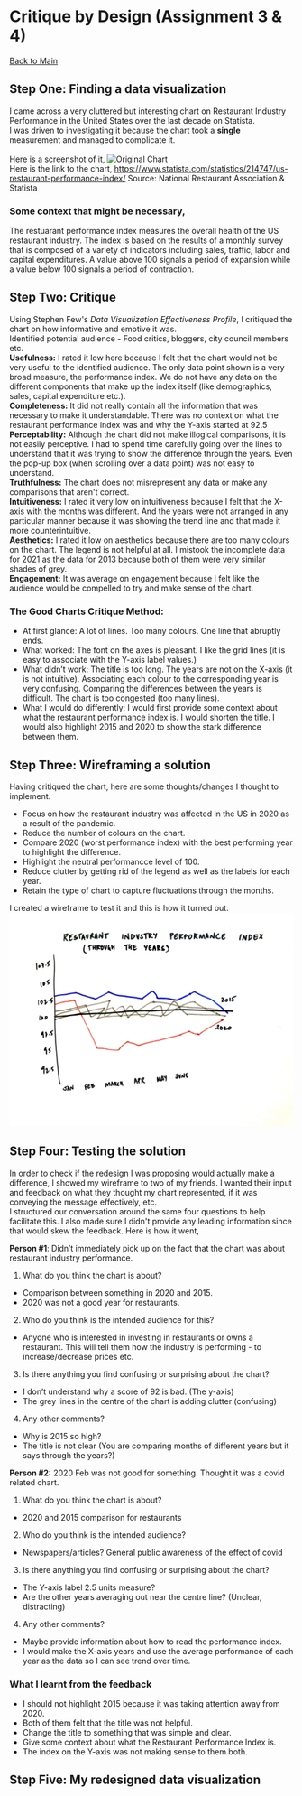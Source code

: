 # Critique by Design (Assignment 3 & 4)
[Back to Main](/README.md)

## Step One: Finding a data visualization

I came across a very cluttered but interesting chart on Restaurant Industry Performance in the United States over the last decade on Statista.<br/>
I was driven to investigating it because the chart took a **single** measurement and managed to complicate it. <br/>
<br/>
Here is a screenshot of it,
![Original Chart](/original.jpeg)
<br/>
Here is the link to the chart,
https://www.statista.com/statistics/214747/us-restaurant-performance-index/
Source: National Restaurant Association & Statista

### Some context that might be necessary,

The restuarant performance index measures the overall health of the US restaurant industry. The index is based on the results of a monthly survey that is composed of a variety of indicators including sales, traffic, labor and capital expenditures. A value above 100 signals a period of expansion while a value below 100 signals a period of contraction.


## Step Two: Critique
Using Stephen Few's *Data Visualization Effectiveness Profile*, I critiqued the chart on how informative and emotive it was.  <br/>
Identified potential audience - Food critics, bloggers, city council members etc. <br/>
**Usefulness:** I rated it low here because I felt that the chart would not be very useful to the identified audience. The only data point shown is a very broad measure, the performance index. We do not have any data on the different components that make up the index itself (like demographics, sales, capital expenditure etc.). <br/>
**Completeness:** It did not really contain all the information that was necessary to make it understandable. There was no context on what the restaurant performance index was and why the Y-axis started at 92.5<br/>
**Perceptability:** Although the chart did not make illogical comparisons, it is not easily perceptive. I had to spend time carefully going over the lines to understand that it was trying to show the difference through the years. Even the pop-up box (when scrolling over a data point) was not easy to understand.<br/>
**Truthfulness:** The chart does not misrepresent any data or make any comparisons that aren't correct.<br/>
**Intuitiveness:** I rated it very low on intuitiveness because I felt that the X-axis with the months was different. And the years were not arranged in any particular manner because it was showing the trend line and that made it more counterintuitive. <br/>
**Aesthetics:** I rated it low on aesthetics because there are too many colours on the chart. The legend is not helpful at all. I mistook the incomplete data for 2021 as the data for 2013 because both of them were very similar shades of grey. <br/>
**Engagement:** It was average on engagement because I felt like the audience would be compelled to try and make sense of the chart. 


### The Good Charts Critique Method:
* At first glance: A lot of lines. Too many colours. One line that abruptly ends. 
* What worked: The font on the axes is pleasant. I like the grid lines (it is easy to associate with the Y-axis label values.)
* What didn’t work: The title is too long. The years are not on the X-axis (it is not intuitive). Associating each colour to the corresponding year is very confusing. Comparing the differences between the years is difficult. The chart is too congested (too many lines). 
* What I would do differently: I would first provide some context about what the restaurant performance index is. I would shorten the title. I would also highlight 2015 and 2020 to show the stark difference between them. 


## Step Three: Wireframing a solution

Having critiqued the chart, here are some thoughts/changes I thought to implement. 
* Focus on how the restaurant industry was affected in the US in 2020 as a result of the pandemic. 
* Reduce the number of colours on the chart.
* Compare 2020 (worst performance index) with the best performing year to highlight the difference. 
* Highlight the neutral performancce level of 100.
* Reduce clutter by getting rid of the legend as well as the labels for each year.
* Retain the type of chart to capture fluctuations through the months.

I created a wireframe to test it and this is how it turned out.
![Wireframe](/wireframe.jpeg)

## Step Four: Testing the solution

In order to check if the redesign I was proposing would actually make a difference, I showed my wireframe to two of my friends. I wanted their input and feedback on what they thought my chart represented, if it was conveying the message effectively, etc. <br/>
I structured our conversation around the same four questions to help facilitate this. I also made sure I didn't provide any leading information since that would skew the feedback. Here is how it went,

**Person #1**:
Didn’t immediately pick up on the fact that the chart was about restaurant industry performance. 
1. What do you think the chart is about?
  * Comparison between something in 2020 and 2015.
  * 2020 was not a good year for restaurants.
2. Who do you think is the intended audience for this?
  * Anyone who is interested in investing in restaurants or owns a restaurant. This will tell them how the industry is performing - to increase/decrease prices etc.
3. Is there anything you find confusing or surprising about the chart?
  * I don’t understand why a score of 92 is bad. (The y-axis)
  * The grey lines in the centre of the chart is adding clutter (confusing)
4. Any other comments?
  * Why is 2015 so high? 
  * The title is not clear (You are comparing months of different years but it says through the years?)

**Person #2:**
2020 Feb was not good for something. Thought it was a covid related chart.
1. What do you think the chart is about?
  * 2020 and 2015 comparison for restaurants
2. Who do you think is the intended audience?
  * Newspapers/articles? General public awareness of the effect of covid
3. Is there anything you find confusing or surprising about the chart?
  * The Y-axis label 2.5 units measure? 
  * Are the other years averaging out near the centre line? (Unclear, distracting)
4. Any other comments?
  * Maybe provide information about how to read the performance index. 
  * I would make the X-axis years and use the average performance of each year as the data so I can see trend over time.

### What I learnt from the feedback
* I should not highlight 2015 because it was taking attention away from 2020.
* Both of them felt that the title was not helpful.
* Change the title to something that was simple and clear.
* Give some context about what the Restaurant Performance Index is.
* The index on the Y-axis was not making sense to them both.


## Step Five: My redesigned data visualization
<div class="flourish-embed flourish-chart" data-src="visualisation/7303916"><script src="https://public.flourish.studio/resources/embed.js"></script></div>

